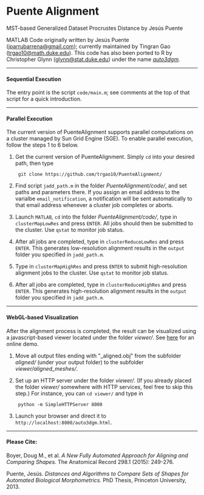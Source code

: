 # Puente Alignment
MST-based Generalized Dataset Procrustes Distance by Jesús Puente

MATLAB Code originally written by Jesús Puente (jparrubarrena@gmail.com); currently maintained by Tingran Gao (trgao10@math.duke.edu). This code has also been ported to R by Christopher Glynn (glynn@stat.duke.edu) under the name [*auto3dgm*](https://stat.duke.edu/~sayan/auto3dgm/).

-----------
#### Sequential Execution
The entry point is the script `code/main.m`; see comments at the top of that script for a quick introduction. 

-----------
#### Parallel Execution
The current version of PuenteAlignment supports parallel computations on a cluster managed by Sun Grid Engine (SGE). To enable parallel execution, follow the steps 1 to 6 below.

1. Get the current version of PuenteAlignment. Simply `cd` into your desired path, then type

        git clone https://github.com/trgao10/PuenteAlignment/
        
2. Find script `jadd_path.m` in the folder *PuenteAlignment/code/*, and set paths and parameters there. If you assign an email address to the varialbe `email_notification`, a notification will be sent automatically to that email address whenever a cluster job completes or aborts.
3. Launch `MATLAB`, `cd` into the folder *PuenteAlignment/code/*, type in `clusterMapLowRes` and press `ENTER`. All jobs should then be submitted to the cluster. Use `qstat` to monitor job status.
4. After all jobs are completed, type in `clusterReduceLowRes` and press `ENTER`. This generates low-resolution alignment results in the `output` folder you specified in `jadd_path.m`.
5. Type in `clusterMapHighRes` and press `ENTER` to submit high-resolution alignment jobs to the cluster. Use `qstat` to monitor job status.
6. After all jobs are completed, type in `clusterReduceHighRes` and press `ENTER`. This generates high-resolution alignment results in the `output` folder you specified in ```jadd_path.m```.

-----------
#### WebGL-based Visualization
After the alignment process is completed, the result can be visualized using a javascript-based viewer located under the folder *viewer/*. See [here](http://www.math.duke.edu/~trgao10/research/auto3dgm.html) for an online demo.

1. Move all output files ending with "_aligned.obj" from the subfolder *aligned/* (under your output folder) to the subfolder *viewer/aligned_meshes/*.
2. Set up an HTTP server under the folder *viewer/*. (If you already placed the folder *viewer/* somewhere with HTTP services, feel free to skip this step.) For instance, you can `cd viewer/` and type in

        python -m SimpleHTTPServer 8000

3. Launch your browser and direct it to `http://localhost:8000/auto3dgm.html`.

-----------
#### Please Cite:

Boyer, Doug M., et al. *A New Fully Automated Approach for Aligning and Comparing Shapes.* The Anatomical Record 298.1 (2015): 249-276.

Puente, Jesús. *Distances and Algorithms to Compare Sets of Shapes for Automated Biological Morphometrics.* PhD Thesis, Princeton University, 2013.
